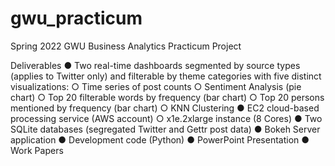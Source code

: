 # gwu_practicum
Spring 2022 GWU Business Analytics Practicum Project

Deliverables
● Two real-time dashboards segmented by source types (applies to Twitter only) and
filterable by theme categories with five distinct visualizations:
○ Time series of post counts
○ Sentiment Analysis (pie chart)
○ Top 20 filterable words by frequency (bar chart)
○ Top 20 persons mentioned by frequency (bar chart)
○ KNN Clustering
● EC2 cloud-based processing service (AWS account)
○ x1e.2xlarge instance (8 Cores)
● Two SQLite databases (segregated Twitter and Gettr post data)
● Bokeh Server application
● Development code (Python)
● PowerPoint Presentation
● Work Papers
